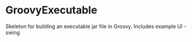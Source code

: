 # GroovyExecutable
Skeleton for building an executable jar file in Groovy. Includes example UI - swing

